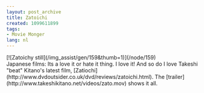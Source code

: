 ```yaml
---
layout: post_archive
title: Zatoichi
created: 1099611899
tags:
- Movie Monger
lang: nl
---
```

<div class="image">  [![Zatoichy still](/img_assist/gen/159&thumb=1)](/node/159)</div> Japanese films: Its a love it or hate it thing. I love it! And so do I love Takeshi "beat" Kitano's latest film, [Zatiochi](http://www.dvdoutsider.co.uk/dvd/reviews/zatoichi.html). The [trailer](http://www.takeshikitano.net/videos/zato.mov) shows it all. 
